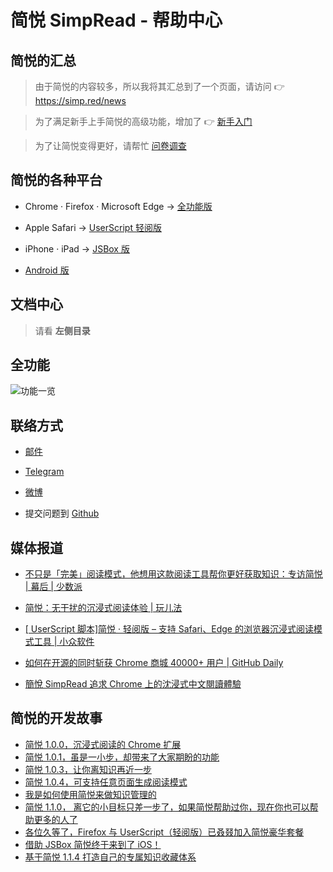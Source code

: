 简悦 SimpRead - 帮助中心
=======

简悦的汇总
---

> 由于简悦的内容较多，所以我将其汇总到了一个页面，请访问 👉 <https://simp.red/news>

> 为了满足新手上手简悦的高级功能，增加了 👉 [新手入门](http://ksria.com/simpread/guide/)

> 为了让简悦变得更好，请帮忙 [问卷调查](https://wj.qq.com/s2/3611463/7260/)

简悦的各种平台
---

- Chrome  · Firefox  ·  Microsoft Edge → [全功能版](http://ksria.com/simpread/#downloads)

- Apple Safari  →  [UserScript 轻阅版](http://ksria.com/simpread/#lite)

- iPhone   ·  iPad → [JSBox 版](JSBox)

- [Android 版](Android)

文档中心
---

> 请看 **左侧目录**

全功能
---

![功能一览](http://sr.ksria.cn/feature%201.1.4.png)

联络方式
---

- [邮件](kenshin@ksria.com)

- [Telegram](https://t.me/simpread)

- [微博](http://weibo.com/23784148)

- 提交问题到 [Github](https://github.com/Kenshin/simpread/issues/new)

媒体报道
---

- [不只是「完美」阅读模式，他想用这款阅读工具帮你更好获取知识：专访简悦 | 幕后 | 少数派](https://sspai.com/post/52492)

- [简悦：无干扰的沉浸式阅读体验 | 玩儿法](https://www.waerfa.com/simpread-review)

- [[ UserScript 脚本]简悦 · 轻阅版 – 支持 Safari、Edge 的浏览器沉浸式阅读模式工具 | 小众软件](https://www.appinn.com/simpread-lite/)

- [如何在开源的同时斩获 Chrome 商城 40000+ 用户 |  GitHub Daily](https://zhuanlan.zhihu.com/p/60222691)

- [簡悅 SimpRead 追求 Chrome 上的沈浸式中文閱讀體驗](https://www.playpcesor.com/2017/06/simpread-chrome.html)


简悦的开发故事
---

- [简悦 1.0.0，沉浸式阅读的 Chrome 扩展](https://sspai.com/post/39491)
- [简悦 1.0.1，虽是一小步，却带来了大家期盼的功能](https://sspai.com/post/39831)
- [简悦 1.0.3，让你离知识再近一步](https://sspai.com/post/40754)
- [简悦 1.0.4，可支持任意页面生成阅读模式](https://sspai.com/post/41454)
- [我是如何使用简悦来做知识管理的](https://sspai.com/post/40772)
- [简悦 1.1.0， 离它的小目标只差一步了，如果简悦帮助过你，现在你也可以帮助更多的人了](http://kenshin.wang/blog/#/posts/8)
- [各位久等了，Firefox 与 UserScript（轻阅版）已叒叕加入简悦豪华套餐](http://kenshin.wang/blog/#/posts/10)
- [借助 JSBox 简悦终于来到了 iOS！](http://kenshin.wang/blog/#/posts/11)
- [基于简悦 1.1.4 打造自己的专属知识收藏体系](https://sspai.com/post/58627)